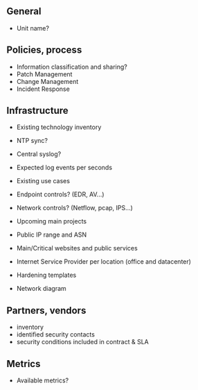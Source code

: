 
## General

* Unit name?

## Policies, process

* Information classification and sharing?
* Patch Management
* Change Management
* Incident Response

## Infrastructure

* Existing technology inventory

* NTP sync?
* Central syslog?
* Expected log events per seconds
* Existing use cases
* Endpoint controls? (EDR, AV...)
* Network controls? (Netflow, pcap, IPS...)

* Upcoming main projects

* Public IP range and ASN
* Main/Critical websites and public services

* Internet Service Provider per location
(office and datacenter)

* Hardening templates
* Network diagram

## Partners, vendors

* inventory
* identified security contacts
* security conditions included in contract & SLA

## Metrics

* Available metrics?

